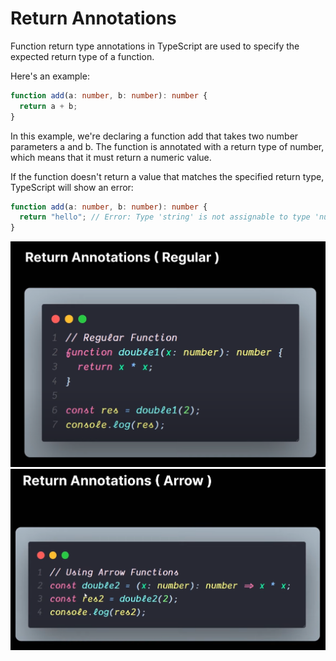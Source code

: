 # Return Annotations

Function return type annotations in TypeScript are used to specify the expected return type of a function.

Here's an example:

```ts
function add(a: number, b: number): number {
  return a + b;
}
```

In this example, we're declaring a function add that takes two number parameters a and b. The function is annotated with a return type of number, which means that it must return a numeric value.

If the function doesn't return a value that matches the specified return type, TypeScript will show an error:

```ts
function add(a: number, b: number): number {
  return "hello"; // Error: Type 'string' is not assignable to type 'number'.
}
```

<img src="../assets/Pic-2.png" />

<img src="../assets/Pic-3.png" />